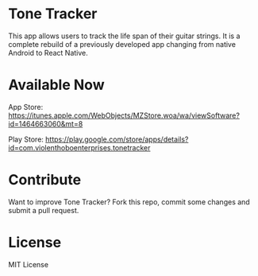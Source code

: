 # Tone Tracker

This app allows users to track the life span of their guitar strings. It is a complete rebuild of a previously developed app changing from native Android to React Native.

# Available Now

App Store: https://itunes.apple.com/WebObjects/MZStore.woa/wa/viewSoftware?id=1464663060&mt=8

Play Store: https://play.google.com/store/apps/details?id=com.violenthoboenterprises.tonetracker

# Contribute

Want to improve Tone Tracker? Fork this repo, commit some changes and submit a pull request.

# License

MIT License
